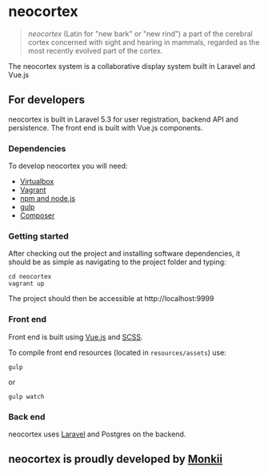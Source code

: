 # neocortex

> _neocortex_ (Latin for "new bark" or "new rind")
> a part of the cerebral cortex concerned with sight and hearing in mammals, regarded as the most recently evolved part of the cortex.

The neocortex system is a collaborative display system built in Laravel and Vue.js

## For developers

neocortex is built in Laravel 5.3 for user registration, backend API and persistence.  The front end is built with Vue.js components.

### Dependencies

To develop neocortex you will need:

* [Virtualbox](https://www.virtualbox.org/wiki/Downloads)
* [Vagrant](https://www.vagrantup.com/downloads.html)
* [npm and node.js](https://nodejs.org/en/download/)
* [gulp](https://github.com/gulpjs/gulp/blob/master/docs/getting-started.md)
* [Composer](https://getcomposer.org/download/)

### Getting started

After checking out the project and installing software dependencies, it should be as simple as navigating to the project folder and typing:

```
cd neocortex
vagrant up
```

The project should then be accessible at http://localhost:9999

### Front end

Front end is built using [Vue.js](https://vuejs.org/guide/) and [SCSS](http://sass-lang.com/guide).

To compile front end resources (located in `resources/assets`) use:
```
gulp
```
or
```
gulp watch
```

### Back end

neocortex uses [Laravel](https://laravel.com/docs/5.3/) and Postgres on the backend.

## neocortex is proudly developed by [Monkii](http://www.monkii.com.au)